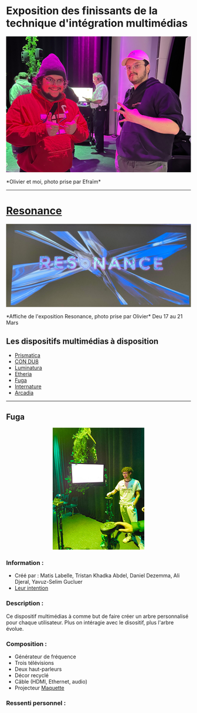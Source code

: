 # Exposition des finissants de la technique d'intégration multimédias

<p align="center">
  <img src="./photos/oli_moi.jpg">
</p>
*Olivier et moi, photo prise par Efraïm*

---

# [Resonance](https://tim-montmorency.com/2025/#/)

<p align="center">
  <img src="./photos/resonance.jpg">
</p>
*Affiche de l'exposition Resonance, photo prise par Olivier*
Deu 17 au 21 Mars


## Les dispositifs multimédias à disposition
- [Prismatica](https://pootpookies.github.io/Prismatica/#/)
- [CON DU8](https://gearshift-games.github.io/Web-C0N-DU8/#/)
- [Luminatura](https://miaou-mafia.github.io/projet-luminatura/#/)
- [Etheria](https://ethereal-creators.github.io/Etheria/#/)
- [Fuga](https://escapism-fuga.github.io/Fuga/#/)
- [Internature](https://tprangers.github.io/internature/#/)
- [Arcadia](https://cousi-cousa.github.io/Arcadia/#/)

---

## Fuga

<p align="center">
  <img src="./photos/fuga.jpg">
</p>

### Information :
- Créé par : Matis Labelle, Tristan Khadka Abdel, Daniel Dezemma, Ali Djeral, Yavuz-Selim Gucluer
- [Leur intention]([https://escapism-fuga.github.io/Fuga/#/](https://www.youtube.com/watch?v=rhUf4A05L-w))

### Description : 
Ce dispositif multimédias à comme but de faire créer un arbre personnalisé pour chaque utilisateur. Plus on intéragie avec le disositif, plus l'arbre évolue.

### Composition :
- Générateur de fréquence
- Trois télévisions
- Deux haut-parleurs
- Décor recyclé
- Câble (HDMI, Ethernet, audio)
- Projecteur
[Maquette](https://www.youtube.com/watch?v=vc4ROoVuDpA)


### Ressenti personnel :
